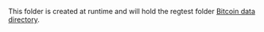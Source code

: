 
This folder is created at runtime and will hold the regtest folder [Bitcoin data directory](https://en.bitcoin.it/wiki/Data_directory).
